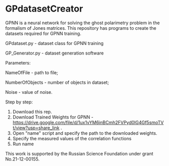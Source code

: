 # GPdatasetCreator
GPNN is a neural network for solving the ghost polarimetry problem in the formalism of Jones matrices.
This repository has programs to create the datasets required for GPNN training.


GPdataset.py - dataset class for GPNN training

GP_Generator.py - dataset generation software

  Parameters:
  
  NameOfFile      - path to file;
  
  NumberOfObjects - number of objects in dataset;
  
  Noise           - value of noise.




Step by step:

1. Download this rep.
2. Download Trained Weights for GPNN - https://drive.google.com/file/d/1ux1vYM6inBCmh2FVPyd0lG4Gf5smoTVt/view?usp=share_link .
3. Open "name" script and specify the path to the downloaded weights.
4. Specify the measured values of the correlation functions
5. Run name 


This work is supported by the Russian Science Foundation under grant No.21-12-00155.
